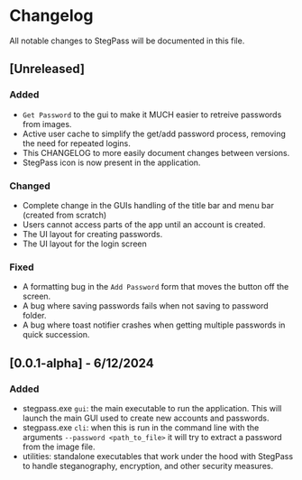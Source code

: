 # Changelog

All notable changes to StegPass will be documented in this file.

## [Unreleased]

### Added

- `Get Password` to the gui to make it MUCH easier to retreive passwords from images.
- Active user cache to simplify the get/add password process, removing the need for repeated logins.
- This CHANGELOG to more easily document changes between versions.
- StegPass icon is now present in the application.

### Changed

- Complete change in the GUIs handling of the title bar and menu bar (created from scratch)
- Users cannot access parts of the app until an account is created.
- The UI layout for creating passwords.
- The UI layout for the login screen

### Fixed

- A formatting bug in the `Add Password` form that moves the button off the screen.
- A bug where saving passwords fails when not saving to password folder.
- A bug where toast notifier crashes when getting multiple passwords in quick succession.

## [0.0.1-alpha] - 6/12/2024

### Added

- stegpass.exe `gui`: the main executable to run the application. This will launch the main GUI used to create new accounts and passwords.
- stegpass.exe `cli`: when this is run in the command line with the arguments `--password <path_to_file>` it will try to extract a password from the image file.
- utilities: standalone executables that work under the hood with StegPass to handle steganography, encryption, and other security measures.
